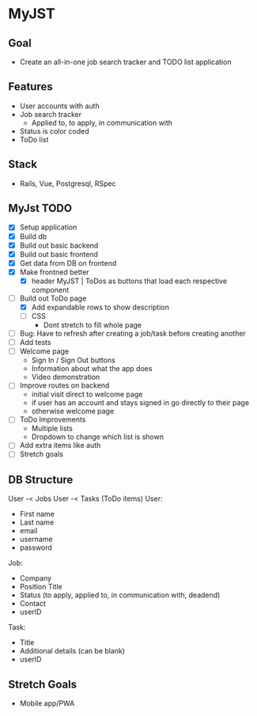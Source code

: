 # MyJST

## Goal

- Create an all-in-one job search tracker and TODO list application

## Features

- User accounts with auth
- Job search tracker
  - Applied to, to apply, in communication with
- Status is color coded
- ToDo list

## Stack

- Rails, Vue, Postgresql, RSpec

## MyJst TODO

- [x] Setup application
- [x] Build db
- [x] Build out basic backend
- [x] Build out basic frontend
- [x] Get data from DB on frontend
- [x] Make frontned better
  - [x] header MyJST | ToDos as buttons that load each respective component
- [ ] Build out ToDo page
  - [x] Add expandable rows to show description
  - [ ] CSS
    - Dont stretch to fill whole page
- [ ] Bug: Have to refresh after creating a job/task before creating another
- [ ] Add tests
- [ ] Welcome page
  - Sign In / Sign Out buttons
  - Information about what the app does
  - Video demonstration
- [ ] Improve routes on backend
  - initial visit direct to welcome page
  - if user has an account and stays signed in go directly to their page
  - otherwise welcome page
- [ ] ToDo Improvements
  - Multiple lists
  - Dropdown to change which list is shown
- [ ] Add extra items like auth
- [ ] Stretch goals

## DB Structure

User -< Jobs
User -< Tasks (ToDo items)
User:

- First name
- Last name
- email
- username
- password

Job:

- Company
- Position Title
- Status (to apply, applied to, in communication with, deadend)
- Contact
- userID

Task:

- Title
- Additional details (can be blank)
- userID

## Stretch Goals

- Mobile app/PWA
